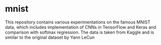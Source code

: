 # mnist
This repository contains various experimentations on the famous MNIST data, which includes implementation of CNNs in TensorFlow and Keras and comparison with softmax regression. The data is taken from Kaggle and is similar to the original dataset by Yann LeCun
